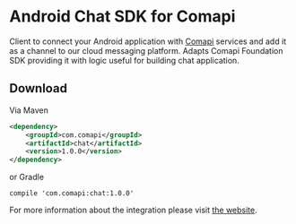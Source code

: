 # Android Chat SDK for Comapi

Client to connect your Android application with [Comapi](http://comapi.com/) services and add it as a channel to our cloud messaging platform.
Adapts Comapi Foundation SDK providing it with logic useful for building chat application.

## Download

Via Maven 

```xml
<dependency>
    <groupId>com.comapi</groupId>
    <artifactId>chat</artifactId>
    <version>1.0.0</version>
</dependency>
```

or Gradle

```
compile 'com.comapi:chat:1.0.0'
```

For more information about the integration please visit [the website](http://docs.comapi.com/reference#one-sdk-android-overview).